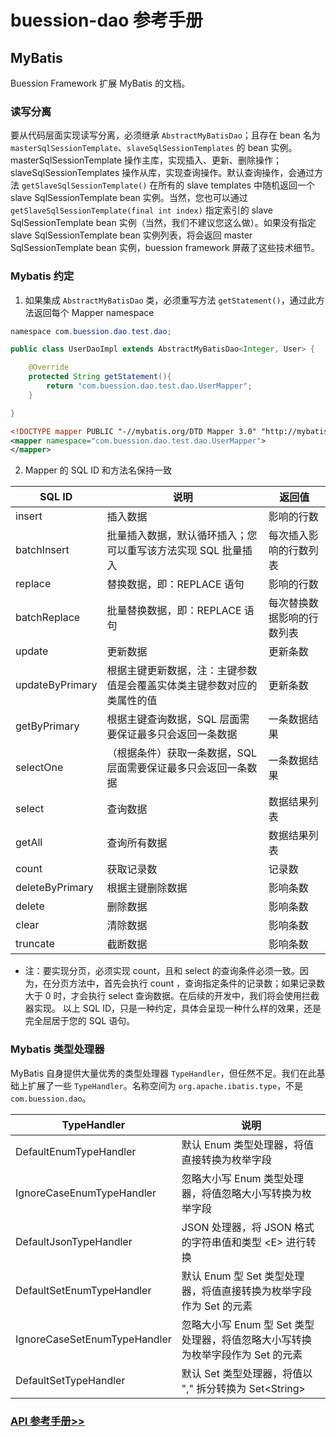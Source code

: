 # buession-dao 参考手册


## MyBatis

Buession Framework 扩展 MyBatis 的文档。


### 读写分离

要从代码层面实现读写分离，必须继承 `AbstractMyBatisDao`；且存在 bean 名为 `masterSqlSessionTemplate`、`slaveSqlSessionTemplates` 的 bean 实例。masterSqlSessionTemplate 操作主库，实现插入、更新、删除操作；slaveSqlSessionTemplates 操作从库，实现查询操作。默认查询操作，会通过方法 `getSlaveSqlSessionTemplate()` 在所有的 slave templates 中随机返回一个 slave SqlSessionTemplate bean 实例。当然，您也可以通过 `getSlaveSqlSessionTemplate(final int index)` 指定索引的 slave SqlSessionTemplate bean 实例（当然，我们不建议您这么做）。如果没有指定 slave SqlSessionTemplate bean 实例列表，将会返回 master SqlSessionTemplate bean 实例，buession framework 屏蔽了这些技术细节。


### Mybatis 约定

1. 如果集成 `AbstractMyBatisDao` 类，必须重写方法 `getStatement()`，通过此方法返回每个 Mapper namespace


```java
namespace com.buession.dao.test.dao;

public class UserDaoImpl extends AbstractMyBatisDao<Integer, User> {

	@Override
	protected String getStatement(){
		return "com.buession.dao.test.dao.UserMapper";
	}

}
```

```xml
<!DOCTYPE mapper PUBLIC "-//mybatis.org/DTD Mapper 3.0" "http://mybatis.org/dtd/mybatis-3-mapper.dtd">
<mapper namespace="com.buession.dao.test.dao.UserMapper">
</mapper>
```

2. Mapper 的 SQL ID 和方法名保持一致


|  SQL ID            | 说明                                                             | 返回值                   |
|  ----              | ----                                                            | ----                    |
| insert             | 插入数据                                                          | 影响的行数               |
| batchInsert        | 批量插入数据，默认循环插入；您可以重写该方法实现 SQL 批量插入            | 每次插入影响的行数列表    |
| replace            | 替换数据，即：REPLACE 语句                                         | 影响的行数               |
| batchReplace       | 批量替换数据，即：REPLACE 语句                                      | 每次替换数据影响的行数列表 |
| update             | 更新数据                                                          | 更新条数                 |
| updateByPrimary    | 根据主键更新数据，注：主键参数值是会覆盖实体类主键参数对应的类属性的值     | 更新条数                 |
| getByPrimary       | 根据主键查询数据，SQL 层面需要保证最多只会返回一条数据                  | 一条数据结果              |
| selectOne          | （根据条件）获取一条数据，SQL 层面需要保证最多只会返回一条数据           | 一条数据结果              |
| select             | 查询数据                                                          | 数据结果列表              |
| getAll             | 查询所有数据                                                       | 数据结果列表              |
| count              | 获取记录数                                                        | 记录数                    |
| deleteByPrimary    | 根据主键删除数据                                                   | 影响条数                  |
| delete             | 删除数据                                                          | 影响条数                  |
| clear              | 清除数据                                                          | 影响条数                  |
| truncate           | 截断数据                                                          | 影响条数                  |

* 注：要实现分页，必须实现 count，且和 select 的查询条件必须一致。因为，在分页方法中，首先会执行 count ，查询指定条件的记录数；如果记录数大于 0 时，才会执行 select 查询数据。在后续的开发中，我们将会使用拦截器实现。
  以上 SQL ID，只是一种约定，具体会呈现一种什么样的效果，还是完全屈居于您的 SQL 语句。


### Mybatis 类型处理器

MyBatis 自身提供大量优秀的类型处理器 `TypeHandler`，但任然不足。我们在此基础上扩展了一些 `TypeHandler`。名称空间为 `org.apache.ibatis.type`，不是 `com.buession.dao`。


|  TypeHandler   | 说明  |
|  ----  | ----  |
| DefaultEnumTypeHandler  | 默认 Enum 类型处理器，将值直接转换为枚举字段 |
| IgnoreCaseEnumTypeHandler  | 忽略大小写 Enum 类型处理器，将值忽略大小写转换为枚举字段 |
| DefaultJsonTypeHandler  | JSON 处理器，将 JSON 格式的字符串值和类型 &lt;E&gt; 进行转换 |
| DefaultSetEnumTypeHandler  | 默认 Enum 型 Set 类型处理器，将值直接转换为枚举字段作为 Set 的元素 |
| IgnoreCaseSetEnumTypeHandler  | 忽略大小写 Enum 型 Set 类型处理器，将值忽略大小写转换为枚举字段作为 Set 的元素 |
| DefaultSetTypeHandler  | 默认 Set 类型处理器，将值以 "," 拆分转换为 Set&lt;String&gt; |


### [API 参考手册>>](https://javadoc.io/static/com.buession/buession-dao/2.1.0/com/buession/dao/AbstractMyBatisDao.html)
